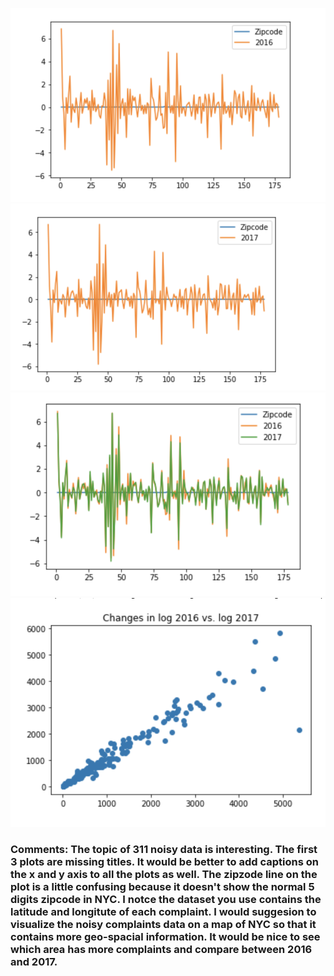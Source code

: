 ![Alt text](2016.png)
![Alt text](2017.png)
![Alt text](compare.png)
![Alt text](changes.png)


### Comments: The topic of 311 noisy data is interesting. The first 3 plots are missing titles. It would be better to add captions on the x and y axis to all the plots as well. The zipzode line on the plot is a little confusing because it doesn't show the normal 5 digits zipcode in NYC. I notce the dataset you use contains the latitude and longitute of each complaint. I would suggesion to visualize the noisy complaints data on a map of NYC so that it contains more geo-spacial information. It would be nice to see which area has more complaints and compare between 2016 and 2017. 